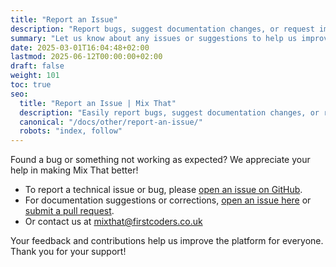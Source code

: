 ```yaml
---
title: "Report an Issue"
description: "Report bugs, suggest documentation changes, or request improvements for Mix That."
summary: "Let us know about any issues or suggestions to help us improve Mix That and its documentation."
date: 2025-03-01T16:04:48+02:00
lastmod: 2025-06-12T00:00:00+02:00
draft: false
weight: 101
toc: true
seo:
  title: "Report an Issue | Mix That"
  description: "Easily report bugs, suggest documentation changes, or request improvements for Mix That. Help us make the platform better for everyone."
  canonical: "/docs/other/report-an-issue/"
  robots: "index, follow"
---
```


Found a bug or something not working as expected? We appreciate your help in making Mix That better!

- To report a technical issue or bug, please [open an issue on GitHub](https://github.com/firstcoders/mixthat/issues).
- For documentation suggestions or corrections, [open an issue here](https://github.com/firstcoders/issues) or [submit a pull request](https://github.com/firstcoders/mixthat-docs).
- Or contact us at <a href="mailto:mixthat@firstcoders.co.uk">mixthat@firstcoders.co.uk</a>

Your feedback and contributions help us improve the platform for everyone. Thank you for your support!
